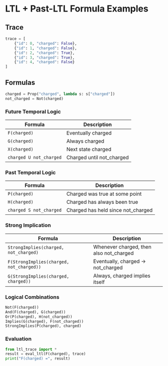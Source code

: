 
# LTL + Past-LTL Formula Examples

## Trace
```python
trace = [
    {"id": 0, "charged": False},
    {"id": 1, "charged": False},
    {"id": 2, "charged": True},
    {"id": 3, "charged": True},
    {"id": 4, "charged": False}
]
```

## Formulas
```python
charged = Prop("charged", lambda s: s["charged"])
not_charged = Not(charged)
```

### Future Temporal Logic
| Formula | Description |
|---------|-------------|
| `F(charged)` | Eventually charged |
| `G(charged)` | Always charged |
| `X(charged)` | Next state charged |
| `charged U not_charged` | Charged until not_charged |

### Past Temporal Logic
| Formula | Description |
|---------|-------------|
| `P(charged)` | Charged was true at some point |
| `H(charged)` | Charged has always been true |
| `charged S not_charged` | Charged has held since not_charged |

### Strong Implication
| Formula | Description |
|---------|-------------|
| `StrongImplies(charged, not_charged)` | Whenever charged, then also not_charged |
| `F(StrongImplies(charged, not_charged))` | Eventually, charged → not_charged |
| `G(StrongImplies(charged, charged))` | Always, charged implies itself |

### Logical Combinations
```python
Not(F(charged))              
And(F(charged), G(charged)) 
Or(P(charged), H(not_charged))
Implies(G(charged), F(not_charged))
StrongImplies(P(charged), charged)
```

### Evaluation
```python
from ltl_trace import *
result = eval_ltl(F(charged), trace)
print("F(charged) =", result)
```
